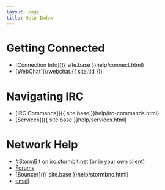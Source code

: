 ```yaml
---
layout: page
title: Help Index
---
```


# Getting Connected
 * [Connection Info]({{ site.base }}help/connect.html)
 * [WebChat](//webchat.{{ site.tld }})

# Navigating IRC
 * [IRC Commands]({{ site.base }}help/irc-commands.html)
 * [Services]({{ site.base }}help/services.html)

# Network Help
 * [#StormBit on irc.stormbit.net](//webchat.stormbit.net/stormbit) ([or in your
   own client](irc://irc.stormbit.net/stormbit))
 * [Forums](//discuss.stormbit.net)
 * [Bouncer]({{ site.base }}help/stormbnc.html)
 * [email](mailto:abuse@stormbit.net)


